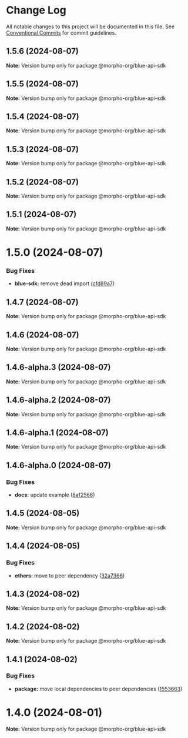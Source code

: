 # Change Log

All notable changes to this project will be documented in this file.
See [Conventional Commits](https://conventionalcommits.org) for commit guidelines.

## 1.5.6 (2024-08-07)

**Note:** Version bump only for package @morpho-org/blue-api-sdk

## 1.5.5 (2024-08-07)

**Note:** Version bump only for package @morpho-org/blue-api-sdk

## 1.5.4 (2024-08-07)

**Note:** Version bump only for package @morpho-org/blue-api-sdk

## 1.5.3 (2024-08-07)

**Note:** Version bump only for package @morpho-org/blue-api-sdk

## 1.5.2 (2024-08-07)

**Note:** Version bump only for package @morpho-org/blue-api-sdk

## 1.5.1 (2024-08-07)

**Note:** Version bump only for package @morpho-org/blue-api-sdk

# 1.5.0 (2024-08-07)

### Bug Fixes

* **blue-sdk:** remove dead import ([cfd89a7](https://github.com/morpho-org/sdks/commit/cfd89a7dcb207bafb76c3294c1e96ab553c1568a))

## 1.4.7 (2024-08-07)

**Note:** Version bump only for package @morpho-org/blue-api-sdk

## 1.4.6 (2024-08-07)

**Note:** Version bump only for package @morpho-org/blue-api-sdk

## 1.4.6-alpha.3 (2024-08-07)

**Note:** Version bump only for package @morpho-org/blue-api-sdk

## 1.4.6-alpha.2 (2024-08-07)

**Note:** Version bump only for package @morpho-org/blue-api-sdk

## 1.4.6-alpha.1 (2024-08-07)

**Note:** Version bump only for package @morpho-org/blue-api-sdk

## 1.4.6-alpha.0 (2024-08-07)

### Bug Fixes

* **docs:** update example ([8af2566](https://github.com/morpho-org/sdks/commit/8af2566689c8c1ba70d20797e83837e9d0359108))

## 1.4.5 (2024-08-05)

**Note:** Version bump only for package @morpho-org/blue-api-sdk

## 1.4.4 (2024-08-05)

### Bug Fixes

* **ethers:** move to peer dependency ([32a7366](https://github.com/morpho-org/sdks/commit/32a7366e2a83a6a98bb0be69fc9d88f650174bf7))

## 1.4.3 (2024-08-02)

**Note:** Version bump only for package @morpho-org/blue-api-sdk

## 1.4.2 (2024-08-02)

**Note:** Version bump only for package @morpho-org/blue-api-sdk

## 1.4.1 (2024-08-02)

### Bug Fixes

* **package:** move local dependencies to peer dependencies ([1553663](https://github.com/morpho-org/sdks/commit/15536638c4564743b9d96de17b34739346b3b3e0))

# 1.4.0 (2024-08-01)

**Note:** Version bump only for package @morpho-org/blue-api-sdk
